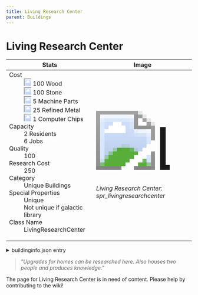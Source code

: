```yaml
---
title: Living Research Center
parent: Buildings
---
```

# Living Research Center

[//]: # (Pre-generated content)
<table><thead><tr><th>Stats</th><th>Image</th></tr></thead><tbody><tr><td><dl><dt>Cost</dt><dd><div class="resource-icon"><img style="object-position: -637px -751px;" src="https://tfe2-wiki.github.io/assets/sprites.png"></div> 100 Wood<br><div class="resource-icon"><img style="object-position: -637px -737px;" src="https://tfe2-wiki.github.io/assets/sprites.png"></div> 100 Stone<br><div class="resource-icon"><img style="object-position: -795px -761px;" src="https://tfe2-wiki.github.io/assets/sprites.png"></div> 5 Machine Parts<br><div class="resource-icon"><img style="object-position: -795px -775px;" src="https://tfe2-wiki.github.io/assets/sprites.png"></div> 25 Refined Metal<br><div class="resource-icon"><img style="object-position: -526px -523px;" src="https://tfe2-wiki.github.io/assets/sprites.png"></div> 1 Computer Chips</dd><dt>Capacity</dt><dd>2 Residents<br>6 Jobs</dd><dt>Quality</dt><dd>100</dd><dt>Research Cost</dt><dd>250</dd><dt>Category</dt><dd>Unique Buildings</dd><dt>Special Properties</dt><dd>Unique<br>Not unique if galactic library</dd><dt>Class Name</dt><dd>LivingResearchCenter</dd></dl></td><td><style>.building-image {width: 200px;height: 200px;overflow: hidden;position: relative;}.building-image img {image-rendering: pixelated;object-fit: none;transform: scale(10);transform-origin: left top;position: absolute;left: 0;top: 0;}.resource-image {width: 200px;height: 200px;overflow: hidden;position: relative;}.resource-image img {image-rendering: pixelated;object-fit: none;transform: scale(20);transform-origin: left top;position: absolute;left: 0;top: 0;}.building-icon {width: 20px;height: 20px;overflow: hidden;position: relative;display: inline-block;}.building-icon img {image-rendering: pixelated;object-fit: none;transform: scale(1);transform-origin: left top;position: absolute;left: 0;top: 0;}.resource-icon {width: 20px;height: 20px;overflow: hidden;position: relative;display: inline-block;}.resource-icon img {image-rendering: pixelated;object-fit: none;transform: scale(2);transform-origin: left top;position: absolute;left: 0;top: 0;}</style><div class="building-image"><img style="object-position: -556px -889px;" src="https://tfe2-wiki.github.io/assets/sprites.png" alt="Living Research Center Back"><img style="object-position: -534px -889px;" src="https://tfe2-wiki.github.io/assets/sprites.png" alt="Living Research Center"></div><i>Living Research Center: spr_livingresearchcenter</i></td></tr></tbody></table><details><summary>buildinginfo.json entry</summary>```json{  "className": "LivingResearchCenter",  "food": 0,  "wood": 100,  "stone": 100,  "machineParts": 5,  "refinedMetal": 25,  "computerChips": 1,  "knowledge": 250,  "category": "Unique Buildings",  "unlockedByDefault": false,  "specialInfo": [    "Unique",    "Not unique if galactic library"  ],  "residents": 2,  "quality": 100,  "jobs": 6}```</details><blockquote><i>"Upgrades for homes can be researched here. Also houses two people and produces knowledge."</i></blockquote>

The page for Living Research Center is in need of content. Please help by contributing to the wiki!
